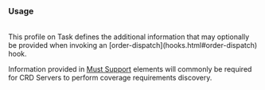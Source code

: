 <!--- Text entered into this file will appear at the top of the profiles page before the Formal Views of the profile content. -->

### Usage
<br/>
This profile on Task defines the additional information that may optionally be provided when invoking an [order-dispatch](hooks.html#order-dispatch) hook.

Information provided in [Must Support]({{site.data.fhir.path}}profiling.html#mustsupport) elements will commonly be required for CRD Servers to perform coverage requirements discovery.
</br>
<br/>
